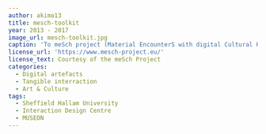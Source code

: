 ```yaml
---
author: akimo13
title: mesch-toolkit
year: 2013 - 2017
image_url: mesch-toolkit.jpg
caption: 'Το meSch project (Material EncounterS with digital Cultural Heritage) ήταν ένα χρηματοδοτούμενο από την Ε.Ε. πρόγραμμα που είχε ως στόχο τη σχεδίασση, ανάπτυξη και αξιοποίηση εργαλείων για τη δημιουργία απτών διαδραστικών εμπειριών οι οποίες συνδυάζουν το φυσκό χώρο των μουσείων με τις ψηφιακές πληροφορίες. Με τη χρήση του meSch toolkit υπεύθυνοι μουσείων και εκθέσεων μπορούσαν να δημιουργήσουν πρωτότυπους τρόπους αλληλεπίδρασης με τα εκθέματα με τη χρήση ψηφιακών διαδραστικών τεχνολογιών.'
license_url: 'https://www.mesch-project.eu/' 
license_text: Courtesy of the meSch Project
categories:
  - Digital artefacts
  - Tangible interraction
  - Art & Culture
tags:
  - Sheffield Hallam University
  - Interaction Design Centre
  - MUSEON
---
```

